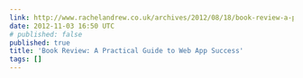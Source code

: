 ```yaml
---
link: http://www.rachelandrew.co.uk/archives/2012/08/18/book-review-a-practical-guide-to-web-app-success/
date: 2012-11-03 16:50 UTC
# published: false
published: true
title: 'Book Review: A Practical Guide to Web App Success'
tags: []
---
```



